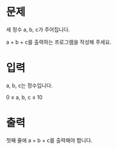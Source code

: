 # 문제

세 정수 a, b, c가 주어집니다.

a + b + c를 출력하는 프로그램을 작성해 주세요.

# 입력

a, b, c는 정수입니다.

0 ≤ a, b, c ≤ 10

# 출력

첫째 줄에 a + b + c를 출력해야 합니다.
